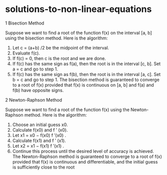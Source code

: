 # solutions-to-non-linear-equations

1 Bisection Method

Suppose we want to find a root of the function f(x) on the interval [a, b] using
the bisection method. Here is the algorithm:
1. Let c =
(a+b)
/2
be the midpoint of the interval.
2. Evaluate f(c).
3. If f(c) = 0, then c is the root and we are done.
4. If f(c) has the same sign as f(a), then the root is in the interval [c, b]. Set
a = c and go to step 1.
5. If f(c) has the same sign as f(b), then the root is in the interval [a, c]. Set
b = c and go to step 1.
The bisection method is guaranteed to converge to a root of f(x) provided
that f(x) is continuous on [a, b] and f(a) and f(b) have opposite signs.


2 Newton-Raphson Method

Suppose we want to find a root of the function f(x) using the Newton-Raphson
method. Here is the algorithm:
1. Choose an initial guess x0.
2. Calculate f(x0) and f
′
(x0).
3. Let x1 = x0 −
f(x0)
f
′(x0)
.
4. Calculate f(x1) and f
′
(x1).
5. Let x2 = x1 −
f(x1)
f
′(x1)
.
6. Continue this process until the desired level of accuracy is achieved.
The Newton-Raphson method is guaranteed to converge to a root of f(x)
provided that f(x) is continuous and differentiable, and the initial guess is
sufficiently close to the root

